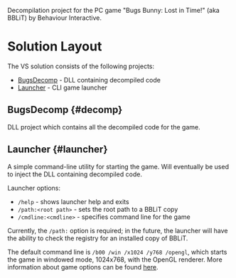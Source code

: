 
Decompilation project for the PC game "Bugs Bunny: Lost in Time!" (aka BBLiT)
by Behaviour Interactive.

# Solution Layout

The VS solution consists of the following projects:
- [BugsDecomp](#decomp) - DLL containing decompiled code
- [Launcher](#launcher) - CLI game launcher

## BugsDecomp {#decomp}

DLL project which contains all the decompiled code for the game.

## Launcher {#launcher}

A simple command-line utility for starting the game. Will eventually be used to
inject the DLL containing decompiled code.

Launcher options:
- `/help` - shows launcher help and exits
- `/path:<root path>` - sets the root path to a BBLiT copy
- `/cmdline:<cmdline>` - specifies command line for the game

Currently, the `/path:` option is required; in the future, the launcher will
have the ability to check the registry for an installed copy of BBLiT.

The default command line is `/b00 /win /x1024 /y768 /opengl`, which starts the
game in windowed mode, 1024x768, with the OpenGL renderer. More information
about game options can be found [here](doc\internals.md#options).
